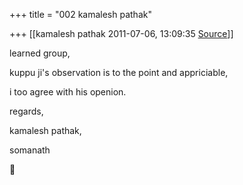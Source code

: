 +++
title = "002 kamalesh pathak"

+++
[[kamalesh pathak	2011-07-06, 13:09:35 [Source](https://groups.google.com/g/samskrita/c/HKVZO0pVrf0)]]



learned group,

kuppu ji's observation is to the point and appriciable,

i too agree with his openion.

regards,

kamalesh pathak,

somanath  
  



